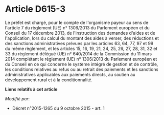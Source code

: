 # Article D615-3

Le préfet est chargé, pour le compte de l'organisme payeur au sens de l'article 7 du règlement (UE) n° 1306/2013 du Parlement
européen et du Conseil du 17 décembre 2013, de l'instruction des demandes d'aides et de l'application, lors du calcul du
montant des aides à verser, des réductions et des sanctions administratives prévues par les articles 63, 64, 77, 97 et 99 du
même règlement, et les articles 15, 16, 19, 21, 24, 25, 26, 27, 28, 31, 32 et 33 du règlement délégué (UE) n° 640/2014 de la
Commission du 11 mars 2014 complétant le règlement (UE) n° 1306/2013 du Parlement européen et du Conseil en ce qui concerne
le système intégré de gestion et de contrôle, les conditions relatives au refus ou au retrait des paiements et les sanctions
administratives applicables aux paiements directs, au soutien au développement rural et à la conditionnalité.

**Liens relatifs à cet article**

_Modifié par_:

  - Décret n°2015-1265 du 9 octobre 2015 - art. 1
